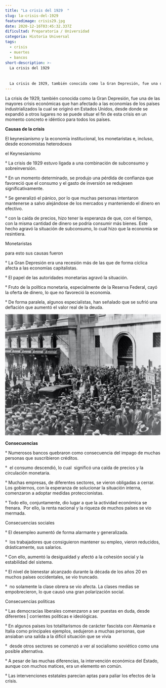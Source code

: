 ```yaml
---
title: "La crisis del 1929  "
slug: la-crisis-del-1929
featuredimage: crisis29.jpg
date: 2020-12-16T03:45:32.337Z
dificultad: Preparatoria / Universidad
categoria: Historia Universal
tags:
  - crisis
  - muertes
  - bancos
short-description: >-
  La crisis del 1929  


  La crisis de 1929, también conocida como la Gran Depresión, fue una de las mayores crisis económicas que han afectado a las economías de los países industrializados
---
```

La crisis de 1929, también conocida como la Gran Depresión, fue una de las mayores crisis económicas que han afectado a las economías de los países industrializados la cual se originó en Estados Unidos, desde donde se expandió a otros lugares no se puede situar el fin de esta crisis en un momento concreto e idéntico para todos los países.

**Causas de la crisis** 

El keynesianismo y la economía institucional, los monetaristas e, incluso, desde economistas heterodoxos

el Keynesianismo 

° La crisis de 1929 estuvo ligada a una combinación de subconsumo y sobreinversión.

° En un momento determinado, se produjo una pérdida de confianza que favoreció que el consumo y el gasto de inversión se redujesen significativamente.

° Se generalizó el pánico, por lo que muchas personas intentaron mantenerse a salvo alejándose de los mercados y manteniendo el dinero en efectivo.

° con la caída de precios, hizo tener la esperanza de que, con el tiempo, con la misma cantidad de dinero se podría consumir más bienes. Este hecho agravó la situación de subconsumo, lo cual hizo que la economía se resintiera.

Monetaristas 

para esto sus causas fueron 

° La Gran Depresión era una recesión más de las que de forma cíclica afecta a las economías capitalistas.

° El papel de las autoridades monetarias agravó la situación.

° Fruto de la política monetaria, especialmente de la Reserva Federal, cayó la oferta de dinero, lo que no favoreció la economía.

° De forma paralela, algunos especialistas, han señalado que se sufrió una deflación que aumentó el valor real de la deuda.

![crisis29](/static/assets/crisis291.jpg "crisis29")



**Consecuencias** 

° Numerosos bancos quebraron como consecuencia del impago de muchas personas que suscribieron créditos.

°  el consumo descendió, lo cual  significó una caída de precios y la circulación monetaria.

° Muchas empresas, de diferentes sectores, se vieron obligadas a cerrar. Los gobiernos, con la esperanza de solucionar la situación interna, comenzaron a adoptar medidas proteccionistas.

° Todo ello, conjuntamente, dio lugar a que la actividad económica se frenara.  Por ello, la renta nacional y la riqueza de muchos países se vio mermada.

Consecuencias sociales 

° El desempleo aumentó de forma alarmante y generalizada.

°  los trabajadores que consiguieron mantener su empleo, vieron reducidos, drásticamente, sus salarios.

° Con ello, aumentó la desigualdad y afectó a la cohesión social y la estabilidad del sistema.

° El nivel de bienestar alcanzado durante la década de los años 20 en muchos países occidentales, se vio truncado.

°  no solamente la clase obrera se vio afecta. La clases medias se empobrecieron, lo que causó una gran polarización social.

Consecuencias políticas 

° Las democracias liberales comenzaron a ser puestas en duda, desde diferentes | corrientes políticas e ideológicas.

° En algunos países los totalitarismos de carácter fascista con Alemania e Italia como principales ejemplos, sedujeron a muchas personas, que ansiaban una salida a la difícil situación que se vivía

°  desde otros sectores se comenzó a ver al socialismo soviético como una posible alternativa.

° A pesar de las muchas diferencias, la intervención económica del Estado, aunque con muchos matices, era un elemento en común.

° Las intervenciones estatales parecían aptas para paliar los efectos de la crisis.